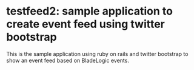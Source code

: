 # testfeed2: sample application to create event feed using twitter bootstrap

This is the sample application using ruby on rails and twitter bootstrap to show an event feed based on BladeLogic events.